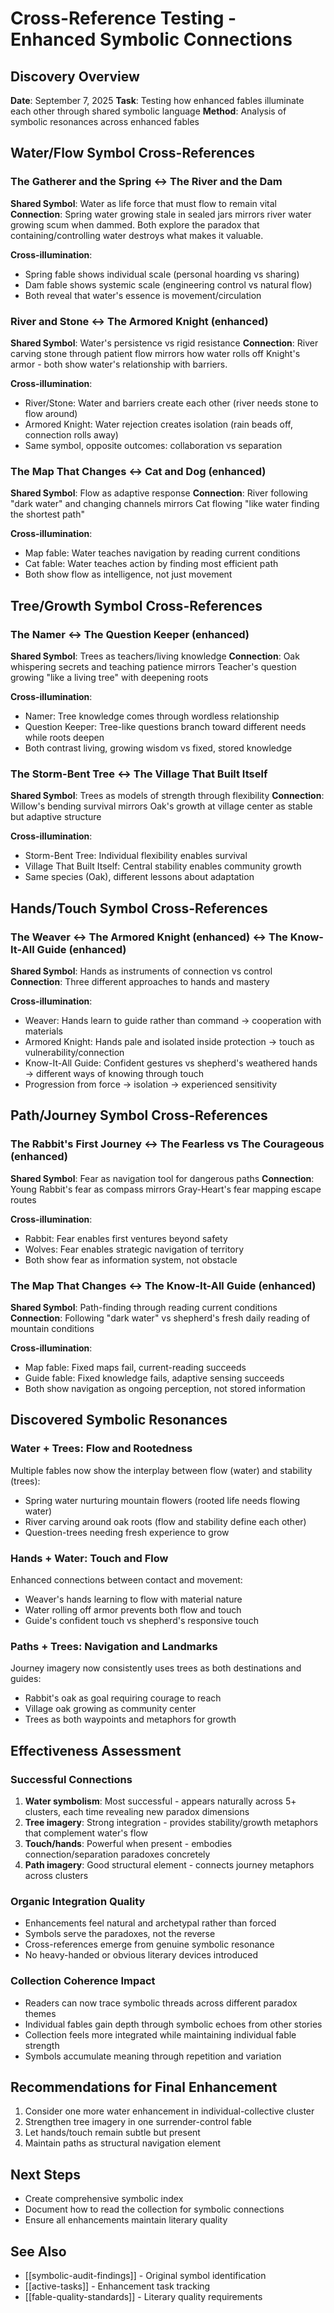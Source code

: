 # Cross-Reference Testing - Enhanced Symbolic Connections

## Discovery Overview
**Date**: September 7, 2025
**Task**: Testing how enhanced fables illuminate each other through shared symbolic language
**Method**: Analysis of symbolic resonances across enhanced fables

## Water/Flow Symbol Cross-References

### The Gatherer and the Spring ↔ The River and the Dam
**Shared Symbol**: Water as life force that must flow to remain vital
**Connection**: Spring water growing stale in sealed jars mirrors river water growing scum when dammed. Both explore the paradox that containing/controlling water destroys what makes it valuable.

**Cross-illumination**: 
- Spring fable shows individual scale (personal hoarding vs sharing)
- Dam fable shows systemic scale (engineering control vs natural flow)
- Both reveal that water's essence is movement/circulation

### River and Stone ↔ The Armored Knight (enhanced)
**Shared Symbol**: Water's persistence vs rigid resistance
**Connection**: River carving stone through patient flow mirrors how water rolls off Knight's armor - both show water's relationship with barriers.

**Cross-illumination**:
- River/Stone: Water and barriers create each other (river needs stone to flow around)
- Armored Knight: Water rejection creates isolation (rain beads off, connection rolls away)
- Same symbol, opposite outcomes: collaboration vs separation

### The Map That Changes ↔ Cat and Dog (enhanced)
**Shared Symbol**: Flow as adaptive response
**Connection**: River following "dark water" and changing channels mirrors Cat flowing "like water finding the shortest path"

**Cross-illumination**:
- Map fable: Water teaches navigation by reading current conditions
- Cat fable: Water teaches action by finding most efficient path
- Both show flow as intelligence, not just movement

## Tree/Growth Symbol Cross-References

### The Namer ↔ The Question Keeper (enhanced) 
**Shared Symbol**: Trees as teachers/living knowledge
**Connection**: Oak whispering secrets and teaching patience mirrors Teacher's question growing "like a living tree" with deepening roots

**Cross-illumination**:
- Namer: Tree knowledge comes through wordless relationship
- Question Keeper: Tree-like questions branch toward different needs while roots deepen
- Both contrast living, growing wisdom vs fixed, stored knowledge

### The Storm-Bent Tree ↔ The Village That Built Itself
**Shared Symbol**: Trees as models of strength through flexibility
**Connection**: Willow's bending survival mirrors Oak's growth at village center as stable but adaptive structure

**Cross-illumination**:
- Storm-Bent Tree: Individual flexibility enables survival
- Village That Built Itself: Central stability enables community growth
- Same species (Oak), different lessons about adaptation

## Hands/Touch Symbol Cross-References

### The Weaver ↔ The Armored Knight (enhanced) ↔ The Know-It-All Guide (enhanced)
**Shared Symbol**: Hands as instruments of connection vs control
**Connection**: Three different approaches to hands and mastery

**Cross-illumination**:
- Weaver: Hands learn to guide rather than command → cooperation with materials
- Armored Knight: Hands pale and isolated inside protection → touch as vulnerability/connection
- Know-It-All Guide: Confident gestures vs shepherd's weathered hands → different ways of knowing through touch
- Progression from force → isolation → experienced sensitivity

## Path/Journey Symbol Cross-References  

### The Rabbit's First Journey ↔ The Fearless vs The Courageous (enhanced)
**Shared Symbol**: Fear as navigation tool for dangerous paths
**Connection**: Young Rabbit's fear as compass mirrors Gray-Heart's fear mapping escape routes

**Cross-illumination**:
- Rabbit: Fear enables first ventures beyond safety
- Wolves: Fear enables strategic navigation of territory  
- Both show fear as information system, not obstacle

### The Map That Changes ↔ The Know-It-All Guide (enhanced)
**Shared Symbol**: Path-finding through reading current conditions
**Connection**: Following "dark water" vs shepherd's fresh daily reading of mountain conditions

**Cross-illumination**:
- Map fable: Fixed maps fail, current-reading succeeds
- Guide fable: Fixed knowledge fails, adaptive sensing succeeds
- Both show navigation as ongoing perception, not stored information

## Discovered Symbolic Resonances

### Water + Trees: Flow and Rootedness
Multiple fables now show the interplay between flow (water) and stability (trees):
- Spring water nurturing mountain flowers (rooted life needs flowing water)
- River carving around oak roots (flow and stability define each other)
- Question-trees needing fresh experience to grow

### Hands + Water: Touch and Flow  
Enhanced connections between contact and movement:
- Weaver's hands learning to flow with material nature
- Water rolling off armor prevents both flow and touch
- Guide's confident touch vs shepherd's responsive touch

### Paths + Trees: Navigation and Landmarks
Journey imagery now consistently uses trees as both destinations and guides:
- Rabbit's oak as goal requiring courage to reach
- Village oak growing as community center
- Trees as both waypoints and metaphors for growth

## Effectiveness Assessment

### Successful Connections
1. **Water symbolism**: Most successful - appears naturally across 5+ clusters, each time revealing new paradox dimensions
2. **Tree imagery**: Strong integration - provides stability/growth metaphors that complement water's flow
3. **Touch/hands**: Powerful when present - embodies connection/separation paradoxes concretely
4. **Path imagery**: Good structural element - connects journey metaphors across clusters

### Organic Integration Quality
- Enhancements feel natural and archetypal rather than forced
- Symbols serve the paradoxes, not the reverse
- Cross-references emerge from genuine symbolic resonance
- No heavy-handed or obvious literary devices introduced

### Collection Coherence Impact
- Readers can now trace symbolic threads across different paradox themes
- Individual fables gain depth through symbolic echoes from other stories
- Collection feels more integrated while maintaining individual fable strength
- Symbols accumulate meaning through repetition and variation

## Recommendations for Final Enhancement
1. Consider one more water enhancement in individual-collective cluster
2. Strengthen tree imagery in one surrender-control fable
3. Let hands/touch remain subtle but present
4. Maintain paths as structural navigation element

## Next Steps
- Create comprehensive symbolic index
- Document how to read the collection for symbolic connections
- Ensure all enhancements maintain literary quality

## See Also
- [[symbolic-audit-findings]] - Original symbol identification
- [[active-tasks]] - Enhancement task tracking
- [[fable-quality-standards]] - Literary quality requirements